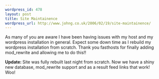 ```yaml
--- 
wordpress_id: 478
layout: post
title: Site Maintainence
wordpress_url: http://www.johng.co.uk/2006/02/19/site-maintainence/
---
```

As many of you are aware I have been having issues with my host and my wordpress installation in general. Expect some down time as I rebuild my wordpress installation from scratch. Thank you fasthosts for finally adding mod_rewrite and allowing me to do this!!

<strong>Update: </strong>Site was fully rebuilt last night from scratch. Now we have a shiny new database, mod_rewrite support and as a result feed links that work! Woo!
